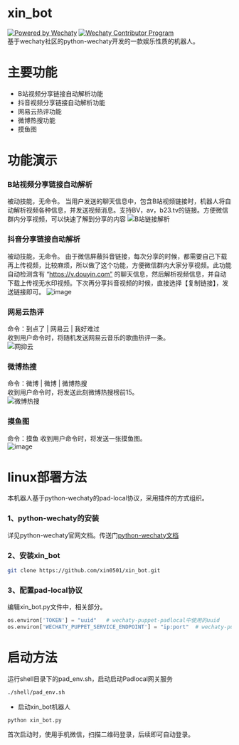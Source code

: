 # xin_bot
[![Powered by Wechaty](https://img.shields.io/badge/Powered%20By-Wechaty-green.svg)](https://wechaty.js.org)
[![Wechaty Contributor Program](https://img.shields.io/badge/Wechaty-Contributor%20Program-green.svg)](https://wechaty.js.org/docs/contributor-program)   
基于wechaty社区的python-wechaty开发的一款娱乐性质的机器人。
# 主要功能
* B站视频分享链接自动解析功能 
* 抖音视频分享链接自动解析功能
* 网易云热评功能
* 微博热搜功能
* 摸鱼图
# 功能演示
### B站视频分享链接自动解析  
被动技能，无命令。
当用户发送的聊天信息中，包含B站视频链接时，机器人将自动解析视频各种信息，并发送视频消息。支持BV，av，b23.tv的链接。方便微信群内分享视频，可以快速了解到分享的内容
![B站链接解析](https://user-images.githubusercontent.com/104504661/165520309-86cbb08b-c748-4300-ae0d-41de720a58ad.png)

### 抖音分享链接自动解析  
被动技能，无命令。
由于微信屏蔽抖音链接，每次分享的时候，都需要自己下载再上传视频，比较麻烦，所以做了这个功能，方便微信群内大家分享视频。此功能自动检测含有 “https://v.douyin.com” 的聊天信息，然后解析视频信息，并自动下载上传视无水印视频。下次再分享抖音视频的时候，直接选择【复制链接】，发送链接即可。
![image](https://user-images.githubusercontent.com/104504661/165521073-866aa668-c421-40c8-b97b-73b18978c625.png)
### 网易云热评
命令：到点了  |  网易云  |  我好难过  
收到用户命令时，将随机发送网易云音乐的歌曲热评一条。  
![网抑云](https://user-images.githubusercontent.com/104504661/165522957-b5c8bd64-52f7-4597-8981-7f3b943397a2.png)

### 微博热搜
命令：微博  |  微博  |  微博热搜  
收到用户命令时，将发送此刻微博热搜榜前15。  
![微博热搜](https://user-images.githubusercontent.com/104504661/165522790-f6a4ec29-82e0-470e-a252-42bb928c7d7f.png)
### 摸鱼图
命令：摸鱼
收到用户命令时，将发送一张摸鱼图。  
![image](https://user-images.githubusercontent.com/104504661/165523603-b12e7f2e-4390-44c3-835a-caeb351ce8f6.png)
# linux部署方法
本机器人基于python-wechaty的pad-local协议，采用插件的方式组织。
### 1、python-wechaty的安装
详见python-wechaty官网文档。传送门[python-wechaty文档](https://wechaty.readthedocs.io/zh_CN/latest/introduction/use-padlocal-protocol/)
### 2、安装xin_bot
```bash
git clone https://github.com/xin0501/xin_bot.git
```
### 3、配置pad-local协议
编辑xin_bot.py文件中，相关部分。  
```python
os.environ['TOKEN'] = "uuid"   # wechaty-puppet-padlocal中使用的uuid
os.environ['WECHATY_PUPPET_SERVICE_ENDPOINT'] = "ip:port"  # wechaty-puppet-padlocal中设置的ip和端口
```
# 启动方法
运行shell目录下的pad_env.sh，启动启动Padlocal网关服务  
```bash
./shell/pad_env.sh
```
* 启动xin_bot机器人  
```
python xin_bot.py
```
首次启动时，使用手机微信，扫描二维码登录，后续即可自动登录。
